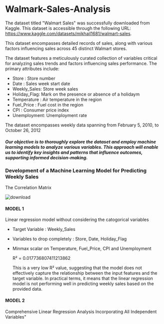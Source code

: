 # Walmark-Sales-Analysis


The dataset titled "Walmart Sales" was successfully downloaded from Kaggle. This dataset is accessible through the following URL: https://www.kaggle.com/datasets/mikhail1681/walmart-sales.

This dataset encompasses detailed records of sales, along with various factors influencing sales across 45 distinct Walmart stores. 

The dataset features a meticulously curated collection of variables critical for analyzing sales trends and factors influencing sales performance. The primary attributes include:

- Store       : Store number 
- Date        : Sales week start date 
- Weekly_Sales: Store week sales 
- Holiday_Flag: Mark on the presence or absence of a holidaym 
- Temperature : Air temperature in the region 
- Fuel_Price  : Fuel cost in the region 
- CPI         : Consumer price index 
- Unemployment: Unemployment rate

The dataset encompasses weekly data spanning from February 5, 2010, to October 26, 2012

##### Our objective is to thoroughly explore the dataset and employ machine learning models to analyze various variables. This approach will enable us to identify key insights and patterns that influence outcomes, supporting informed decision-making.

### Development of a Machine Learning Model for Predicting Weekly Sales

The Correlation Matrix

![download](https://github.com/sidiquegithub/Walmark-Sales-Analysis/assets/110783832/c3f6a5f0-e1d6-4abf-b454-00ec8167cf21)

#### MODEL 1

Linear regression model without considering the catogorical variables

- Target Variable : Weekly_Sales
- Variables to drop completely : Store, Date, Holiday_Flag
- Minmax scalar on Temperature, Fuel_Price, CPI and Unemployment

   R² = 0.017736807411213862

   This is a very low R² value, suggesting that the model does not effectively capture the relationship between the input features and the target variable. In practical terms, it means that the linear regression 
   model is not performing well in predicting weekly sales based on the provided data.

#### MODEL 2

Comprehensive Linear Regression Analysis Incorporating All Independent Variables"


